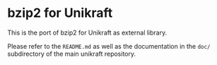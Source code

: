 bzip2 for Unikraft
=============================

This is the port of bzip2 for Unikraft as external library.

Please refer to the `README.md` as well as the documentation in the `doc/`
subdirectory of the main unikraft repository.
